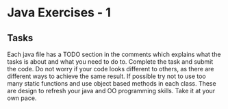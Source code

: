 # Java Exercises - 1

## Tasks
Each java file has a TODO section in the comments which explains what the tasks is about and what you need to do to.
Complete the task and submit the code. Do not worry if your code looks different to others, as there are different ways to achieve the same result.
If possible try not to use too many static functions and use object based methods in each class. 
These are design to refresh your java and OO programming skills. Take it at your own pace.
